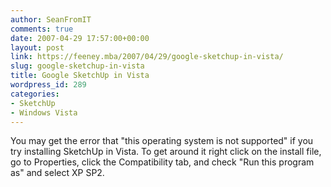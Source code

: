 ```yaml
---
author: SeanFromIT
comments: true
date: 2007-04-29 17:57:00+00:00
layout: post
link: https://feeney.mba/2007/04/29/google-sketchup-in-vista/
slug: google-sketchup-in-vista
title: Google SketchUp in Vista
wordpress_id: 289
categories:
- SketchUp
- Windows Vista
---
```


You may get the error that "this operating system is not supported" if you try installing SketchUp in Vista. To get around it right click on the install file, go to Properties, click the Compatibility tab, and check "Run this program as" and select XP SP2.
